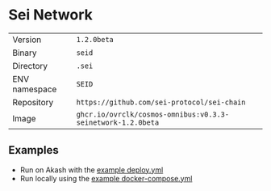 # Sei Network

| | |
|---|---|
|Version|`1.2.0beta`|
|Binary|`seid`|
|Directory|`.sei`|
|ENV namespace|`SEID`|
|Repository|`https://github.com/sei-protocol/sei-chain`|
|Image|`ghcr.io/ovrclk/cosmos-omnibus:v0.3.3-seinetwork-1.2.0beta`|

## Examples

- Run on Akash with the [example deploy.yml](./deploy.yml)
- Run locally using the [example docker-compose.yml](./docker-compose.yml)